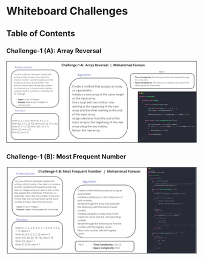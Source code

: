 # Whiteboard Challenges

## Table of Contents

### Challenge-1 (A): Array Reversal

![Array Reversal Whiteboard](./whiteboard-challenges/Array%20Reversal/ArrayReversal.png)

### Challenge-1 (B): Most Frequent Number

![Most Frequent Number Whiteboard](./whiteboard-challenges/Most%20Frequent%20Number/MostFrequentNumber.png)
